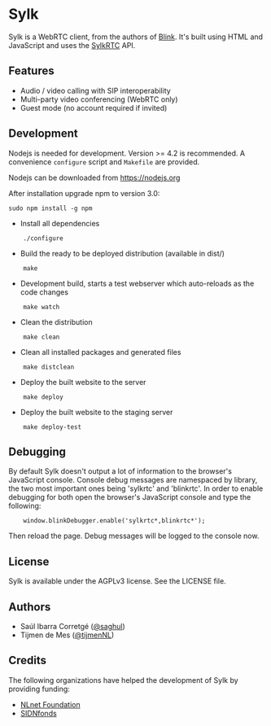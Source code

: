 
# Sylk

Sylk is a WebRTC client, from the authors of [Blink](http://icanblink.com).
It's built using HTML and JavaScript and uses the [SylkRTC](https://github.com/AGProjects/sylkrtc.js) API.

## Features

* Audio / video calling with SIP interoperability
* Multi-party video conferencing (WebRTC only)
* Guest mode (no account required if invited)


## Development

Nodejs is needed for development.  Version >= 4.2 is recommended.  A
convenience `configure` script and `Makefile` are provided.

Nodejs can be downloaded from https://nodejs.org

After installation upgrade npm to version 3.0:

````
sudo npm install -g npm
````

* Install all dependencies

````
    ./configure
````

* Build the ready to be deployed distribution (available in dist/)

````
    make
````

* Development build, starts a test webserver which auto-reloads as the code changes

````
    make watch
````

* Clean the distribution

````
    make clean
````

* Clean all installed packages and generated files

````
    make distclean
````

* Deploy the built website to the server

````
    make deploy
````

* Deploy the built website to the staging server

````
    make deploy-test
````

## Debugging

By default Sylk doesn't output a lot of information to the browser's JavaScript console.
Console debug messages are namespaced by library, the two most important ones being 'sylkrtc' and 'blinkrtc'.
In order to enable debugging for both open the browser's JavaScript console and type the following:

````
    window.blinkDebugger.enable('sylkrtc*,blinkrtc*');
````

Then reload the page. Debug messages will be logged to the console now.


## License

Sylk is available under the AGPLv3 license. See the LICENSE file.


## Authors

* Saúl Ibarra Corretgé ([@saghul](https://github.com/saghul))
* Tijmen de Mes ([@tijmenNL](https://github.com/tijmenNL))


## Credits

The following organizations have helped the development of Sylk by providing funding:

* [NLnet Foundation](https://www.nlnet.nl)
* [SIDNfonds](https://www.sidnfonds.nl)
